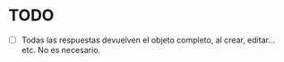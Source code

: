# TODO

- [ ] Todas las respuestas devuelven el objeto completo, al crear, editar... etc. No es necesario.